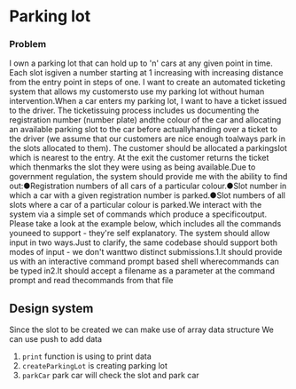 # Parking lot

### Problem

I own a parking lot that can hold up to 'n' cars at any given point in time. Each slot isgiven a number starting at 1 increasing with increasing distance from the entry point in
steps of one. I want to create an automated ticketing system that allows my customersto use my parking lot without human intervention.When a car enters my parking lot, I want to have a ticket issued to the driver. The ticketissuing process includes us documenting the registration number (number plate) andthe colour of the car and allocating an available parking slot to the car before actuallyhanding over a ticket to the driver (we assume that our customers are nice enough toalways park in the slots allocated to them). The customer should be allocated a parkingslot which is nearest to the entry. At the exit the customer returns the ticket which thenmarks the slot they were using as being available.Due to government regulation, the system should provide me with the ability to find out:●Registration numbers of all cars of a particular colour.●Slot number in which a car with a given registration number is parked.●Slot numbers of all slots where a car of a particular colour is parked.We interact with the system via a simple set of commands which produce a specificoutput. Please take a look at the example below, which includes all the commands youneed to support - they're self explanatory. The system should allow input in two ways.Just to clarify, the same codebase should support both modes of input - we don't wanttwo distinct submissions.1.It should provide us with an interactive command prompt based shell wherecommands can be typed in2.It should accept a filename as a parameter at the command prompt and read thecommands from that file

## Design system

Since the slot to be created we can make use of array data structure
We can use push to add data

1. `print` function is using to print data
2. `createParkingLot` is creating parking lot
3. `parkCar` park car will check the slot and park car
